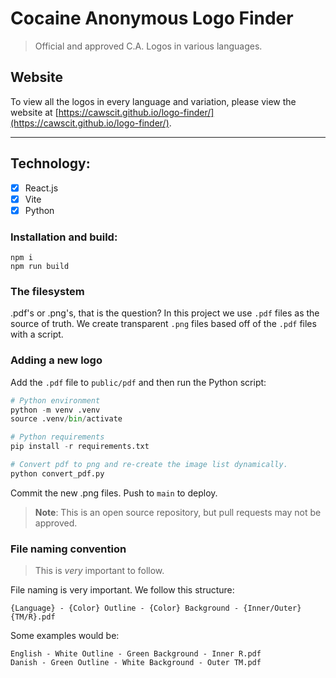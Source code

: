 # Cocaine Anonymous Logo Finder
> Official and approved C.A. Logos in various languages.

## Website
To view all the logos in every language and variation, please view the website at [https://cawscit.github.io/logo-finder/](https://cawscit.github.io/logo-finder/).

---

## Technology:
- [x] React.js
- [x] Vite
- [x] Python

### Installation and build:
```
npm i
npm run build
```

### The filesystem
.pdf's or .png's, that is the question? In this project we use `.pdf` files as the source of truth. We create transparent `.png` files based off of the `.pdf` files with a script.

### Adding a new logo
Add the `.pdf` file to `public/pdf` and then run the Python script:
```python
# Python environment
python -m venv .venv
source .venv/bin/activate

# Python requirements
pip install -r requirements.txt

# Convert pdf to png and re-create the image list dynamically.
python convert_pdf.py
```

Commit the new .png files. Push to `main` to deploy.

> **Note**: This is an open source repository, but pull requests may not be approved.

### File naming convention
> This is _very_ important to follow.

File naming is very important. We follow this structure:
```
{Language} - {Color} Outline - {Color} Background - {Inner/Outer} {TM/R}.pdf
```

Some examples would be:
```
English - White Outline - Green Background - Inner R.pdf
Danish - Green Outline - White Background - Outer TM.pdf
```
